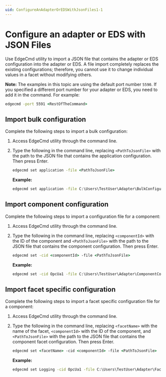 ```yaml
---
uid: ConfigureAnAdapterOrEDSWithJsonFiles1-1
---
```


# Configure an adapter or EDS with JSON Files

Use EdgeCmd utility to  import a JSON file that contains the adapter or EDS configuration into the adapter or EDS. A file import completely replaces the existing configurations; therefore, you cannot use it to change individual values in a facet without modifying others.

**Note:** The examples in this topic are using the default port number `5590`. If you specified a different port number for your adapter or EDS, you need to add it in the command. For example:

```cmd
edgecmd -port 5591 <RestOfTheCommand>
```

## Import bulk configuration

Complete the following steps to import a bulk configuration:

1. Access EdgeCmd utility through the command line.
2. Type the following in the command line, replacing `<PathToJsonFile>` with the path to the JSON file that contains the application configuration. Then press Enter.

   ```cmd
   edgecmd set application -file <PathToJsonFile>
   ```

   **Example:**

   ```cmd
   edgecmd set application -file C:\Users\TestUser\Adapter\BulkConfiguration.json
   ```

## Import component configuration

Complete the following steps to import a configuration file for a component:

1. Access EdgeCmd utility through the command line.
2. Type the following in the command line, replacing `<componentId>` with the ID of the component and `<PathToJsonFile>` with the path to the JSON file that contains the component configuration. Then press Enter.

   ```cmd
   edgecmd set -cid <componentId> -file <PathToJsonFile>
   ```

   **Example:**

   ```cmd
   edgecmd set -cid OpcUa1 -file C:\Users\TestUser\Adapter\ComponentConfiguration.json
   ```

## Import facet specific configuration

Complete the following steps to import a facet specific configuration file for a component:

1. Access EdgeCmd utility through the command line.
2. Type the following in the command line, replacing `<facetName>` with the name of the facet, `<componentId>` with the ID of the component, and `<PathToJsonFile>` with the path to the JSON file that contains the component facet configuration. Then press Enter.

   ```cmd
   edgecmd set <facetName> -cid <componentId> -file <PathToJsonFile>
   ```

   **Example:**

   ```cmd
   edgecmd set Logging -cid OpcUa1 -file C:\Users\TestUser\Adapter\FacetConfiguration.json
   ```
